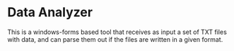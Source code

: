 # Data Analyzer

This is a windows-forms based tool that receives as input a set of TXT files with data, and can parse them out if the files are written in a given format.
